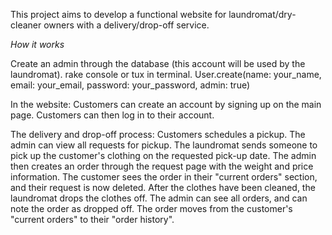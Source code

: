 This project aims to develop a functional website for laundromat/dry-cleaner owners with a delivery/drop-off service.

*How it works*

Create an admin through the database (this account will be used by the laundromat).
  rake console or tux in terminal.
  User.create(name: your_name, email: your_email, password: your_password, admin: true)

In the website:
  Customers can create an account by signing up on the main page.
  Customers can then log in to their account.

  The delivery and drop-off process:
  Customers schedules a pickup.
  The admin can view all requests for pickup.
  The laundromat sends someone to pick up the customer's clothing on the requested pick-up date.
  The admin then creates an order through the request page with the weight and price information.
  The customer sees the order in their "current orders" section, and their request is now deleted.
  After the clothes have been cleaned, the laundromat drops the clothes off.
  The admin can see all orders, and can note the order as dropped off.
  The order moves from the customer's "current orders" to their "order history".

